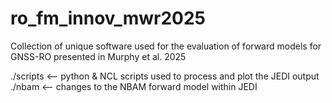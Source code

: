 # ro_fm_innov_mwr2025

Collection of unique software used for the evaluation of
 forward models for GNSS-RO presented in Murphy et al. 2025

   ./scripts <-- python & NCL scripts used to process and plot the JEDI output
   ./nbam    <-- changes to the NBAM forward model within JEDI
